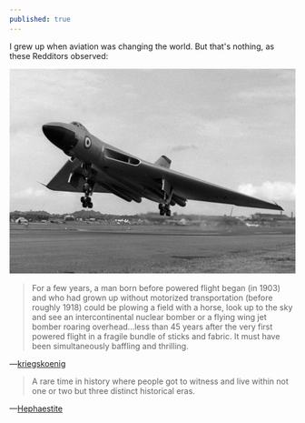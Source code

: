 ```yaml
---
published: true
---
```


I grew up when aviation was changing the world. But that's nothing, as these Redditors observed:

![Avro Vulcan](/assets/images/6EC59C2A-071F-4E94-8F8A-9F44CD4C0DC5.jpeg)

> For a few years, a man born before powered flight began (in 1903) and who had grown up without motorized transportation (before roughly 1918) could be plowing a field with a horse, look up to the sky and see an intercontinental nuclear bomber or a flying wing jet bomber roaring overhead...less than 45 years after the very first powered flight in a fragile bundle of sticks and fabric.
It must have been simultaneously baffling and thrilling.

—[kriegskoenig]

> A rare time in history where people got to witness and live within not one or two but three distinct historical eras.

—[Hephaestite]

[kriegskoenig]: https://www.reddit.com/user/kriegskoenig/
[Hephaestite]: https://www.reddit.com/user/Hephaestite/
